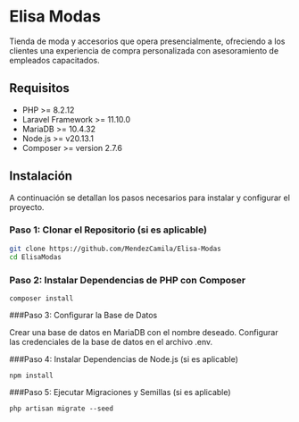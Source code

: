 # Elisa Modas

Tienda de moda y accesorios que opera presencialmente, ofreciendo a los clientes una experiencia de compra personalizada con asesoramiento de empleados capacitados.

## Requisitos

- PHP >= 8.2.12
- Laravel Framework >= 11.10.0
- MariaDB >= 10.4.32
- Node.js >= v20.13.1
- Composer >= version 2.7.6

## Instalación

A continuación se detallan los pasos necesarios para instalar y configurar el proyecto.

### Paso 1: Clonar el Repositorio (si es aplicable)

```bash
git clone https://github.com/MendezCamila/Elisa-Modas
cd ElisaModas
```

### Paso 2: Instalar Dependencias de PHP con Composer
```
composer install
```

###Paso 3: Configurar la Base de Datos

Crear una base de datos en MariaDB con el nombre deseado.
Configurar las credenciales de la base de datos en el archivo .env.

###Paso 4: Instalar Dependencias de Node.js (si es aplicable)
```
npm install
```
###Paso 5: Ejecutar Migraciones y Semillas (si es aplicable)
```
php artisan migrate --seed
```




